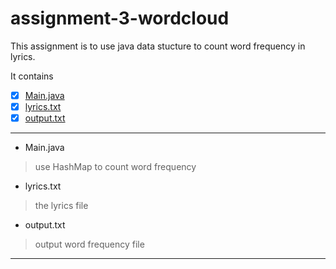 # assignment-3-wordcloud
This assignment is to use java data stucture to count word frequency in lyrics.

It contains
- [x] [Main.java](../blob/master/Main.java)
- [x] [lyrics.txt](..yunjiewong/assignment-3-wordcloud/blob/master/lyrics.txt)
- [x] [output.txt](https://github.com/yunjiewong/assignment-3-wordcloud/blob/master/output.txt)

---
+ Main.java
> use HashMap to count word frequency

+ lyrics.txt
> the lyrics file

+ output.txt
> output word frequency file

---

